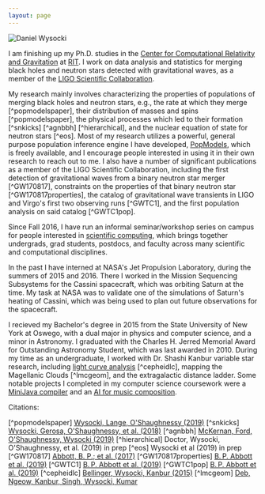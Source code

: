 ```yaml
---
layout: page
---
```


<div class="profilePhoto">
  <img alt="Daniel Wysocki" src="{{site.baseurl}}/assets/images/profile.jpg">
</div>

I am finishing up my Ph.D. studies in the [Center for Computational Relativity and Gravitation](ccrg.rit.edu) at [RIT](rit.edu).  I work on data analysis and statistics for merging black holes and neutron stars detected with gravitational waves, as a member of the [LIGO Scientific Collaboration](ligo.org).

My research mainly involves characterizing the properties of populations of merging black holes and neutron stars, e.g., the rate at which they merge [^popmodelspaper], their distribution of masses and spins [^popmodelspaper], the physical processes which led to their formation [^snkicks] [^agnbbh] [^hierarchical], and the nuclear equation of state for neutron stars [^eos].  Most of my research utilizes a powerful, general purpose population inference engine I have developed, [PopModels](https://git.ligo.org/daniel.wysocki/bayesian-parametric-population-models), which is freely available, and I encourage people interested in using it in their own research to reach out to me.  I also have a number of significant publications as a member of the LIGO Scientific Collaboration, including the first detection of gravitational waves from a binary neutron star merger [^GW170817], constraints on the properties of that binary neutron star [^GW170817properties], the catalog of gravitational wave transients in LIGO and Virgo's first two observing runs [^GWTC1], and the first population analysis on said catalog [^GWTC1pop].

Since Fall 2016, I have run an informal seminar/workshop series on campus for people interested in [scientific computing](http://rit-scg.com/), which brings together undergrads, grad students, postdocs, and faculty across many scientific and computational disciplines.

In the past I have interned at NASA's Jet Propulsion Laboratory, during the summers of 2015 and 2016.  There I worked in the Mission Sequencing Subsystems for the Cassini spacecraft, which was orbiting Saturn at the time.  My task at NASA was to validate one of the simulations of Saturn's heating of Cassini, which was being used to plan out future observations for the spacecraft.

I recieved my Bachelor's degree in 2015 from the State University of New York at Oswego, with a dual major in physics and computer science, and a minor in Astronomy.  I graduated with the Charles H. Jerred Memorial Award for Outstanding Astronomy Student, which was last awarded in 2010.  During my time as an undergraduate, I worked with Dr. Shashi Kanbur variable star research, including [light curve analysis](https://github.com/astroswego/plotypus) [^cepheidlc], mapping the Magellanic Clouds [^lmcgeom], and the extragalactic distance ladder.  Some notable projects I completed in my computer science coursework were a [MiniJava compiler](https://github.com/dwysocki/mini-java) and an [AI for music composition](https://github.com/dwysocki/hidden-markov-music).



Citations:

[^popmodelspaper] [Wysocki, Lange, O'Shaughnessy (2019)](https://doi.org/10.1103/PhysRevD.100.043012)
[^snkicks] [Wysocki, Gerosa, O'Shaughnessy, et al. (2018)](https://doi.org/10.1103/PhysRevD.97.043014)
[^agnbbh] [McKernan, Ford, O'Shaughnessy, Wysocki (2019)](https://arxiv.org/abs/1907.04356)
[^hierarchical] Doctor, Wysocki, O'Shaughnessy, et al. (2019) in prep
[^eos] Wysocki et al (2019) in prep
[^GW170817] [Abbott, B. P.; et al. (2017)](https://doi.org/10.1103%2FPhysRevLett.119.161101)
[^GW170817properties] [B. P. Abbott et al. (2019)](https://doi.org/10.1103/PhysRevX.9.011001)
[^GWTC1] [B. P. Abbott et al. (2019)](https://doi.org/10.1103/PhysRevX.9.031040)
[^GWTC1pop] [B. P. Abbott et al. (2019)](https://arxiv.org/abs/1811.12940)
[^cepheidlc] [Bellinger, Wysocki, Kanbur (2015)](https://doi.org/10.5281/zenodo.34418)
[^lmcgeom] [Deb, Ngeow, Kanbur, Singh, Wysocki, Kumar](https://doi.org/10.1093/mnras/sty1124)
